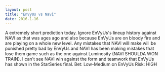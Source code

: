 ```yaml
---
layout: post
title: "EnVyUs vs Navi"
date: 2016-1-16
---
```


A extremely short prediction today. Ignore EnVyUs's lineup history against NAVI as that was ages ago and also because EnVyUs are on bloody fire and are playing on a whole new level. 
Any mistakes that NAVI will make will be punished pretty bad by EnVyUs and NAVI has been making mistakes that lose them game such as the one against Luminosity (NAVI SHOULDA WON TRAIN).
I can't see NAVI win against the form and teamwork that EnVyUs has shown in the StarSeries final. 
Bet: Low-Medium on EnVyUs
Risk: HIGH

